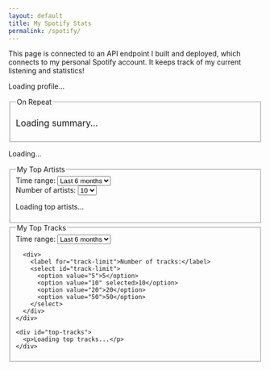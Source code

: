 ```yaml
---
layout: default
title: My Spotify Stats
permalink: /spotify/
---
```


This page is connected to an API endpoint I built and deployed, which connects to my personal Spotify account. It keeps track of my current listening and statistics!

<div id="spotify-profile" class="spotify-profile">
  <p>Loading profile...</p>
</div>
<div class="spotify-container">
    <fieldset>
    <legend>On Repeat</legend>
    <div id="recent-tracks-container" style="text-align:center;">
      <div id="recent-tracks" style="display:inline-block; width:220px;"></div>
      <div id="recent-tracks-buttons" style="margin-top:10px; display:none;">
        <button id="prev" style="margin-right:5px;">&#8249; Prev</button>
        <button id="next">Next &#8250;</button>
      </div>
    </div>
      <div id="summary" style="margin-top:10px; font-size:1.1rem;">
        <p>Loading summary...</p>
      </div>
    </fieldset>

<div class="now-and-artists">
  <div id="now-playing">
    <p>Loading...</p>
  </div>

  <div class="artists-container">
    <fieldset>
      <legend>My Top Artists</legend>
      <div class="select-container">
        <div>
          <label for="artist-time-range-select">Time range:</label>
          <select id="artist-time-range-select">
            <option value="short_term">Last 4 weeks</option>
            <option value="medium_term" selected>Last 6 months</option>
            <option value="long_term">All time</option>
          </select>
        </div>
        <div>
          <label for="artist-limit">Number of artists:</label>
          <select id="artist-limit">
            <option value="5">5</option>
            <option value="10" selected>10</option>
            <option value="20">20</option>
            <option value="50">50</option>
          </select>
        </div>
      </div>
      <div id="top-artists">
        <p>Loading top artists...</p>
      </div>
    </fieldset>
  </div>
</div>


    
<div class="tracks-container">
  <fieldset>
    <legend>My Top Tracks</legend>
    <div class="select-container">
      <div>
        <label for="time-range-select">Time range:</label>
        <select id="time-range-select">
          <option value="short_term">Last 4 weeks</option>
          <option value="medium_term" selected>Last 6 months</option>
          <option value="long_term">All time</option>
        </select>
      </div>

      <div>
        <label for="track-limit">Number of tracks:</label>
        <select id="track-limit">
          <option value="5">5</option>
          <option value="10" selected>10</option>
          <option value="20">20</option>
          <option value="50">50</option>
        </select>
      </div>
    </div>

    <div id="top-tracks">
      <p>Loading top tracks...</p>
    </div>
  </fieldset>
</div>
</div>

<script>
  const API_BASE_URL = "{{ site.api_base_url }}";
  console.log("API_BASE_URL:", API_BASE_URL);
</script>
<script src="{{ '/assets/js/spotify.js' | relative_url }}"></script>